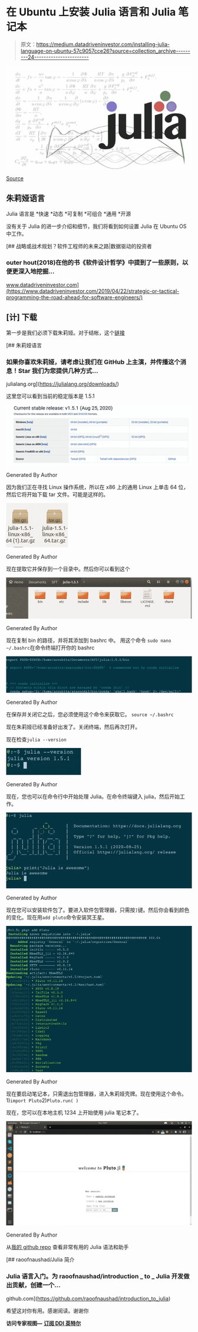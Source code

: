 # 在 Ubuntu 上安装 Julia 语言和 Julia 笔记本

> 原文：<https://medium.datadriveninvestor.com/installing-julia-language-on-ubuntu-57c9057cce26?source=collection_archive---------24----------------------->

![](img/21735e6fd0f2e3cda27b7fd9cdbc7d60.png)

[Source](https://towardsdatascience.com/the-serious-downsides-to-the-julia-language-in-1-0-3-e295bc4b4755)

## 朱莉娅语言

Julia 语言是
*快速
*动态
*可复制
*可组合
*通用
*开源

没有关于 Julia 的进一步介绍和细节，我们将看到如何设置 Julia 在 Ubuntu OS 中工作。

[](https://www.datadriveninvestor.com/2019/04/22/strategic-or-tactical-programming-the-road-ahead-for-software-engineers/) [## 战略或战术规划？软件工程师的未来之路|数据驱动的投资者

### outer hout(2018)在他的书《软件设计哲学》中提到了一些原则，以便更深入地挖掘…

www.datadriveninvestor.com](https://www.datadriveninvestor.com/2019/04/22/strategic-or-tactical-programming-the-road-ahead-for-software-engineers/) 

## [计] 下载

第一步是我们必须下载朱莉娅。对于结帐，这个[链接](https://julialang.org/downloads/)

[](https://julialang.org/downloads/) [## 朱莉娅语言

### 如果你喜欢朱莉娅，请考虑让我们在 GitHub 上主演，并传播这个消息！Star 我们为您提供几种方式…

julialang.org](https://julialang.org/downloads/) 

这里您可以看到当前的稳定版本是 1.5.1

![](img/f18ae8e29ec02a549df360e1655e1d78.png)

Generated By Author

因为我们正在寻找 Linux 操作系统，所以在 x86 上的通用 Linux 上单击 64 位，然后它将开始下载 tar 文件。可能是这样的。

![](img/20d72d2143375d9a863931097e8a78aa.png)

Generated By Author

现在提取它并保存到一个目录中。然后你可以看到这个

![](img/b3175c617c6d33b039537540dda550ed.png)

Generated By Author

现在复制 bin 的路径，并将其添加到 bashrc 中。
用这个命令
`sudo nano ~/.bashrc`在命令终端打开你的 bashrc

![](img/691e7ca78114b50404df83e9b0a3595b.png)

Generated By Author

在保存并关闭它之后，您必须使用这个命令来获取它。
`source ~/.bashrc`

现在朱莉娅已经准备好出发了。关闭终端，然后再次打开。

现在检查`julia --version`

![](img/85c62b1382b3545ee886e31f2ce76de6.png)

Generated By Author

现在，您也可以在命令行中开始处理 Julia。在命令终端键入 julia，然后开始工作。

![](img/2984d0c4640a2d28243ea808086a8d4f.png)

Generated by Author

现在您可以安装软件包了。要进入软件包管理器，只需按`]`键。然后你会看到颜色的变化。现在用`add pluto`命令安装冥王星。

![](img/bc91dfcd7ce5cc7ce2f115a6686e1127.png)

Generated By Author

现在要启动笔记本，只需退出包管理器，进入朱莉娅壳牌。现在使用这个命令。
1)`import Pluto`2)`Pluto.run( )`

现在，您可以在本地主机 1234 上开始使用 julia 笔记本了。

![](img/aea2d474bb9d537adffc45e032054f08.png)

Generated By Author

从[我的 github repo](https://github.com/raoofnaushad/introduction_to_julia) 查看非常有用的 Julia 语法和助手

[](https://github.com/raoofnaushad/introduction_to_julia) [## raoofnaushad/Julia 简介

### Julia 语言入门。为 raoofnaushad/introduction _ to _ Julia 开发做出贡献，创建一个…

github.com](https://github.com/raoofnaushad/introduction_to_julia) 

希望这对你有用。感谢阅读。谢谢你

**访问专家视图—** [**订阅 DDI 英特尔**](https://datadriveninvestor.com/ddi-intel)